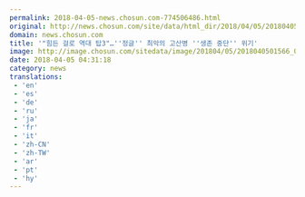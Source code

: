```yaml
---
permalink: 2018-04-05-news.chosun.com-774506486.html
original: http://news.chosun.com/site/data/html_dir/2018/04/05/2018040501630.html
domain: news.chosun.com
title: '"힘든 걸로 역대 탑3"…''정글'' 최악의 고산병 ''생존 중단'' 위기'
image: http://image.chosun.com/sitedata/image/201804/05/2018040501566_0.jpg
date: 2018-04-05 04:31:18
category: news
translations: 
 - 'en'
 - 'es'
 - 'de'
 - 'ru'
 - 'ja'
 - 'fr'
 - 'it'
 - 'zh-CN'
 - 'zh-TW'
 - 'ar'
 - 'pt'
 - 'hy'
---
```


